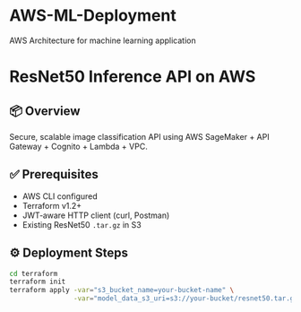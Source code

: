 # AWS-ML-Deployment
AWS Architecture for machine learning application 

# ResNet50 Inference API on AWS

## 📦 Overview
Secure, scalable image classification API using AWS SageMaker + API Gateway + Cognito + Lambda + VPC.

## ✅ Prerequisites
- AWS CLI configured
- Terraform v1.2+
- JWT‑aware HTTP client (curl, Postman)
- Existing ResNet50 `.tar.gz` in S3

## ⚙️ Deployment Steps
```bash
cd terraform
terraform init
terraform apply -var="s3_bucket_name=your-bucket-name" \
                -var="model_data_s3_uri=s3://your-bucket/resnet50.tar.gz"


